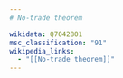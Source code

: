 ```yaml
---
# No-trade theorem

wikidata: Q7042801
msc_classification: "91"
wikipedia_links:
  - "[[No-trade theorem]]"
---
```

